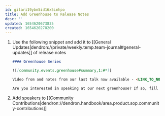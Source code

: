 ```yaml
---
id: gilari19ybn5id16x5inhpo
title: Add Greenhouse to Release Notes
desc: ''
updated: 1654620673835
created: 1654620278200
---
```




1. Use the following snippet and add it to [[General Updates|dendron://private/weekly.temp.team-journal#general-updates]] of release notes
    ```md
    #### Greenhouse Series

    ![[community.events.greenhouse#summary,1:#*]]

    Video from and notes from our last talk now available - <LINK_TO_NOTE_HERE>

    Are you interested in speaking at our next greenhouse? If so, fill out the [Greenhouse Proposal Form](https://airtable.com/shrHMMl1NwefpM689?prefill_SurveyName=GreenhouseProposal&hide_SurveyName=true) to apply for a slot!
    ```
1. Add speakers to [[Community Contributions|dendron://dendron.handbook/area.product.sop.community-contributions]]